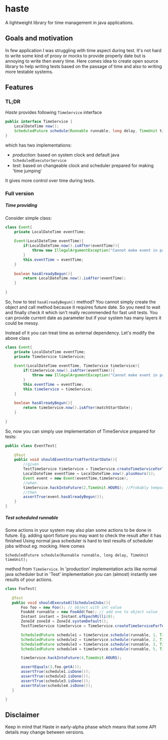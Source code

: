 # haste
A lightweight library for time management in java applications.

## Goals and motivation

In few application I was struggling with time aspect during test. It's not hard to write some kind of proxy or mocks to provide properly date but is annoying to write then every time. 
Here comes idea to create open source library to help writing tests based on the passage of time and also to writing more testable systems.
## Features

### TL;DR
<i>Haste</i> provides following `TimeService` interface
```java
public interface TimeService {
    LocalDateTime now();
    ScheduledFuture schedule(Runnable runnable, long delay, TimeUnit timeUnit);
}
```
which has two implementations:
* <i>production</i>: based on system clock and default java `ScheduledExecutorService`
* <i>test</i>: based on changeable clock and scheduler prepared for making 'time jumping' 

It gives more control over time during tests. 

### Full version

##### Time providing

Consider simple class:
```java
class Event{
    private LocalDateTime eventTime;
    
    Event(LocalDateTime eventTime){
        if(LocalDateTime.now().isAfter(eventTime)){
            throw new IllegalArgumentException("Cannot make event in past");
        }
        this.eventTime = eventTime;
    }
    
    boolean hasAlreadyBegun(){
        return LocalDateTime.now().isAfter(eventTime);
    }
    
}
```

So, how to test `hasAlreadyBegun()` method? You cannot simply create the object and call method because it requires future date. So you need to wait and finally check it which isn't really recommended for fast unit tests.
You can provide current date as parameter but if your system has many layers it could be messy.

Instead of it you can treat time as external dependency. Let's modify the above class
```java
class Event{
    private LocalDateTime eventTime;
    private TimeService timeService;
    
    Event(LocalDateTime eventTime, TimeService timeService){
        if(timeService.now().isAfter(eventTime)){
            throw new IllegalArgumentException("Cannot make event in past");
        }
        this.eventTime = eventTime;
        this.timeService = timeService;
    }
    
    boolean hasAlreadyBegun(){
        return timeService.now().isAfter(matchStartDate);
    }
    
}
```
So, now you can simply use implementation of TimeService prepared for tests:
```java
public class EventTest{
    
    @Test
    public void shouldEventStartsAfterStartDate(){
        //given
        TestTimeService timeService = TimeService.createTimeServiceForTestsWithCurrentTime();
        LocalDateTime eventTime = LocalDateTime.now().plusHours(1);
        Event event = new Event(eventTime,timeService);
        //when
        timeService.hackIntoFuture(2,TimeUnit.HOURS); //Probably temporally method name ;)
        //then
        assertTrue(event.hasAlreadyBegun());
    }
}
```


##### Test scheduled runnable
Some actions in your system may also plan some actions to be done in future. Eg. adding sport fixture you may want to check the result after it has finished
Using normal java scheduler is hard to test results of scheduler jobs without eg. mocking. 
Here comes 

`ScheduledFuture schedule(Runnable runnable, long delay, TimeUnit timeUnit);`
 
 method from `TimeService`. In 'production' implementation acts like normal java scheduler but in 'Test' implementation you can (almost) instantly see results of your actions. 
 
 ```java
class FooTest{
    
    @Test
    public void shouldExecuteAllScheduledJobs(){
        Foo foo = new Foo(); // object with int value
        FooAdd runnable = new FooAdd(foo); // add one to object value
        Instant instant = Instant.ofEpochMilli(0);
        ZoneId zoneId = ZoneId.systemDefault();
        TestTimeService timeService = TimeService.createTimeServiceForTests(instant,zoneId);

        ScheduledFuture schedule1 = timeService.schedule(runnable, 1, TimeUnit.HOURS);
        ScheduledFuture schedule2 = timeService.schedule(runnable, 2, TimeUnit.HOURS);
        ScheduledFuture schedule3 = timeService.schedule(runnable, 3, TimeUnit.HOURS);
        ScheduledFuture schedule4 = timeService.schedule(runnable, 5, TimeUnit.HOURS);

        timeService.hackIntoFuture(4,TimeUnit.HOURS);

        assertEquals(3,foo.getA());
        assertTrue(schedule1.isDone());
        assertTrue(schedule2.isDone());
        assertTrue(schedule3.isDone());
        assertFalse(schedule4.isDone());
    }

}
```

## Disclaimer
Keep in mind that Haste in early-alpha phase which means that some API details may change between versions.
